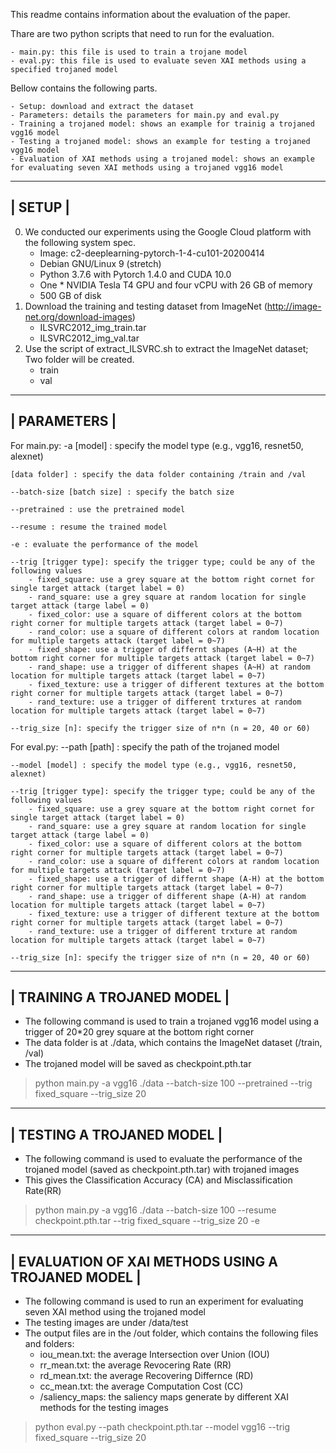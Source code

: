 This readme contains information about the evaluation of the paper.

Thare are two python scripts that need to run for the evaluation.
	
	- main.py: this file is used to train a trojane model
	- eval.py: this file is used to evaluate seven XAI methods using a specified trojaned model

Bellow contains the following parts.
	
	- Setup: download and extract the dataset 
	- Parameters: details the parameters for main.py and eval.py
	- Training a trojaned model: shows an example for trainig a trojaned vgg16 model
	- Testing a trojaned model: shows an example for testing a trojaned vgg16 model
	- Evaluation of XAI methods using a trojaned model: shows an example for evaluating seven XAI methods using a trojaned vgg16 model

-------------------------------------------------------------------------------------------------
| 						SETUP      					|
-------------------------------------------------------------------------------------------------
0. We conducted our experiments using the Google Cloud platform with the following system spec.
	- Image: c2-deeplearning-pytorch-1-4-cu101-20200414
	- Debian GNU/Linux 9 (stretch)
	- Python 3.7.6 with Pytorch 1.4.0 and CUDA 10.0
	- One * NVIDIA Tesla T4 GPU and four vCPU with 26 GB of memory 
	- 500 GB of disk
1. Download the training and testing dataset from ImageNet (http://image-net.org/download-images) 
	- ILSVRC2012_img_train.tar 
	- ILSVRC2012_img_val.tar 
2. Use the script of extract_ILSVRC.sh to extract the ImageNet dataset; Two folder will be created.
	- train
	- val

-------------------------------------------------------------------------------------------------
| 					       PARAMETERS      					|
-------------------------------------------------------------------------------------------------
For main.py:
	-a [model] : specify the model type (e.g., vgg16, resnet50, alexnet)

	[data folder] : specify the data folder containing /train and /val

	--batch-size [batch size] : specify the batch size

	--pretrained : use the pretrained model

	--resume : resume the trained model

	-e : evaluate the performance of the model
			
	--trig [trigger type]: specify the trigger type; could be any of the following values
		- fixed_square: use a grey square at the bottom right cornet for single target attack (target label = 0)
		- rand_square: use a grey square at random location for single target attack (targe label = 0)
		- fixed_color: use a square of different colors at the bottom right corner for multiple targets attack (target label = 0~7)
		- rand_color: use a square of different colors at random location for multiple targets attack (target label = 0~7)
		- fixed_shape: use a trigger of differnt shapes (A~H) at the bottom right corner for multiple targets attack (target label = 0~7)
		- rand_shape: use a trigger of different shapes (A~H) at random location for multiple targets attack (target label = 0~7)
		- fixed_texture: use a trigger of different textures at the bottom right corner for multiple targets attack (target label = 0~7)
		- rand_texture: use a trigger of different trxtures at random location for multiple targets attack (target label = 0~7)

	--trig_size [n]: specify the trigger size of n*n (n = 20, 40 or 60)

For eval.py:
	--path [path] : specify the path of the trojaned model

	--model [model] : specify the model type (e.g., vgg16, resnet50, alexnet)

	--trig [trigger type]: specify the trigger type; could be any of the following values
		- fixed_square: use a grey square at the bottom right cornet for single target attack (target label = 0)
		- rand_square: use a grey square at random location for single target attack (targe label = 0)
		- fixed_color: use a square of different colors at the bottom right corner for multiple targets attack (target label = 0~7)
		- rand_color: use a square of different colors at random location for multiple targets attack (target label = 0~7)
		- fixed_shape: use a trigger of differnt shape (A-H) at the bottom right corner for multiple targets attack (target label = 0~7)
		- rand_shape: use a trigger of different shape (A-H) at random location for multiple targets attack (target label = 0~7)
		- fixed_texture: use a trigger of different texture at the bottom right corner for multiple targets attack (target label = 0~7)
		- rand_texture: use a trigger of different trxture at random location for multiple targets attack (target label = 0~7)

	--trig_size [n]: specify the trigger size of n*n (n = 20, 40 or 60)

-------------------------------------------------------------------------------------------------
| 			          TRAINING A TROJANED MODEL   					|
-------------------------------------------------------------------------------------------------
- The following command is used to train a trojaned vgg16 model using a trigger of 20*20 grey square at the bottom right corner
- The data folder is at ./data, which contains the ImageNet dataset (/train, /val)
- The trojaned model will be saved as checkpoint.pth.tar 

> python main.py -a vgg16 ./data --batch-size 100 --pretrained --trig fixed_square --trig_size 20

-------------------------------------------------------------------------------------------------
| 			          TESTING A TROJANED MODEL   					|
-------------------------------------------------------------------------------------------------
- The following command is used to evaluate the performance of the trojaned model (saved as checkpoint.pth.tar) with trojaned images
- This gives the Classification Accuracy (CA) and Misclassification Rate(RR)

> python main.py -a vgg16 ./data --batch-size 100 --resume checkpoint.pth.tar --trig fixed_square --trig_size 20 -e

-------------------------------------------------------------------------------------------------
| 	              EVALUATION OF XAI METHODS USING A TROJANED MODEL   			|
-------------------------------------------------------------------------------------------------
- The following command is used to run an experiment for evaluating seven XAI method using the trojaned model
- The testing images are under /data/test
- The output files are in the /out folder, which contains the following files and folders:
	- iou_mean.txt: the average Intersection over Union (IOU)
	- rr_mean.txt: the average Revocering Rate (RR)
	- rd_mean.txt: the average Recovering Differnce (RD)
	- cc_mean.txt: the average Computation Cost (CC)
	- /saliency_maps: the saliency maps generate by different XAI methods for the testing images

> python eval.py --path checkpoint.pth.tar --model vgg16 --trig fixed_square --trig_size 20
